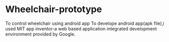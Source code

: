 # Wheelchair-prototype
To control wheelchair using android app
To develope android app(apk file),i used MIT app inventor-a web based application integrated development environment provided by Google.
